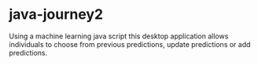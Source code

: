# java-journey2
Using a machine learning java script this desktop application allows individuals to choose from previous predictions, update predictions or add predictions. 
